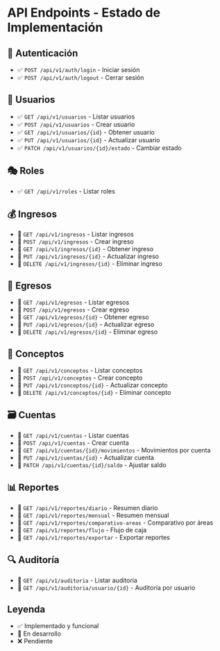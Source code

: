 # API Endpoints - Estado de Implementación

## 🔐 Autenticación
- ✅ `POST /api/v1/auth/login` - Iniciar sesión
- ✅ `POST /api/v1/auth/logout` - Cerrar sesión

## 👥 Usuarios
- ✅ `GET /api/v1/usuarios` - Listar usuarios
- ✅ `POST /api/v1/usuarios` - Crear usuario
- ✅ `GET /api/v1/usuarios/{id}` - Obtener usuario
- ✅ `PUT /api/v1/usuarios/{id}` - Actualizar usuario
- ✅ `PATCH /api/v1/usuarios/{id}/estado` - Cambiar estado

## 🎭 Roles
- ✅ `GET /api/v1/roles` - Listar roles

## 💰 Ingresos
- 🚧 `GET /api/v1/ingresos` - Listar ingresos
- 🚧 `POST /api/v1/ingresos` - Crear ingreso
- 🚧 `GET /api/v1/ingresos/{id}` - Obtener ingreso
- 🚧 `PUT /api/v1/ingresos/{id}` - Actualizar ingreso
- 🚧 `DELETE /api/v1/ingresos/{id}` - Eliminar ingreso

## 💸 Egresos
- 🚧 `GET /api/v1/egresos` - Listar egresos
- 🚧 `POST /api/v1/egresos` - Crear egreso
- 🚧 `GET /api/v1/egresos/{id}` - Obtener egreso
- 🚧 `PUT /api/v1/egresos/{id}` - Actualizar egreso
- 🚧 `DELETE /api/v1/egresos/{id}` - Eliminar egreso

## 🧾 Conceptos
- 🚧 `GET /api/v1/conceptos` - Listar conceptos
- 🚧 `POST /api/v1/conceptos` - Crear concepto
- 🚧 `PUT /api/v1/conceptos/{id}` - Actualizar concepto
- 🚧 `DELETE /api/v1/conceptos/{id}` - Eliminar concepto

## 🗃️ Cuentas
- 🚧 `GET /api/v1/cuentas` - Listar cuentas
- 🚧 `POST /api/v1/cuentas` - Crear cuenta
- 🚧 `GET /api/v1/cuentas/{id}/movimientos` - Movimientos por cuenta
- 🚧 `PUT /api/v1/cuentas/{id}` - Actualizar cuenta
- 🚧 `PATCH /api/v1/cuentas/{id}/saldo` - Ajustar saldo

## 📊 Reportes
- 🚧 `GET /api/v1/reportes/diario` - Resumen diario
- 🚧 `GET /api/v1/reportes/mensual` - Resumen mensual
- 🚧 `GET /api/v1/reportes/comparativo-areas` - Comparativo por áreas
- 🚧 `GET /api/v1/reportes/flujo` - Flujo de caja
- 🚧 `GET /api/v1/reportes/exportar` - Exportar reportes

## 🔍 Auditoría
- 🚧 `GET /api/v1/auditoria` - Listar auditoría
- 🚧 `GET /api/v1/auditoria/usuario/{id}` - Auditoría por usuario

## Leyenda
- ✅ Implementado y funcional
- 🚧 En desarrollo
- ❌ Pendiente
